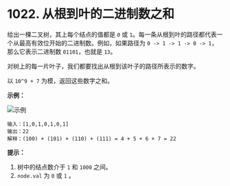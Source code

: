 # 1022. 从根到叶的二进制数之和

给出一棵二叉树，其上每个结点的值都是 `0` 或 `1`。每一条从根到叶的路径都代表一个从最高有效位开始的二进制数。例如，如果路径为 `0 -> 1 -> 1 -> 0 -> 1`，那么它表示二进制数 `01101`，也就是 `13`。

对树上的每一片叶子，我们都要找出从根到该叶子的路径所表示的数字。

以 `10^9 + 7` 为模，返回这些数字之和。

**示例：**

![示例](https://assets.leetcode-cn.com/aliyun-lc-upload/uploads/2019/04/05/sum-of-root-to-leaf-binary-numbers.png)

```()
输入：[1,0,1,0,1,0,1]
输出：22
解释：(100) + (101) + (110) + (111) = 4 + 5 + 6 + 7 = 22
```

**提示：**

1. 树中的结点数介于 `1` 和 `1000` 之间。
2. `node.val` 为 `0` 或 `1` 。
